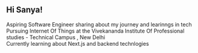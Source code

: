 <!--Simple bio-->

## Hi Sanya!

Aspiring Software Engineer sharing about my journey and learinngs in tech </br>
Pursuing Internet Of Things at the Vivekananda Institute Of Professional studies - Technical Campus , New Delhi </br>
Currently learning about Next.js and backend technlogies 

